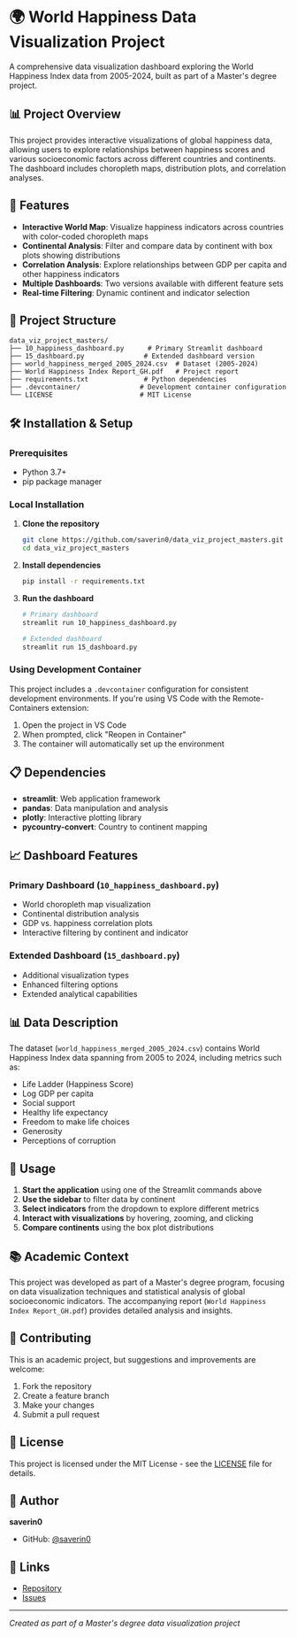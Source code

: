 # 🌍 World Happiness Data Visualization Project

A comprehensive data visualization dashboard exploring the World Happiness Index data from 2005-2024, built as part of a Master's degree project.

## 📊 Project Overview

This project provides interactive visualizations of global happiness data, allowing users to explore relationships between happiness scores and various socioeconomic factors across different countries and continents. The dashboard includes choropleth maps, distribution plots, and correlation analyses.

## 🚀 Features

- **Interactive World Map**: Visualize happiness indicators across countries with color-coded choropleth maps
- **Continental Analysis**: Filter and compare data by continent with box plots showing distributions
- **Correlation Analysis**: Explore relationships between GDP per capita and other happiness indicators
- **Multiple Dashboards**: Two versions available with different feature sets
- **Real-time Filtering**: Dynamic continent and indicator selection

## 📁 Project Structure

```
data_viz_project_masters/
├── 10_happiness_dashboard.py      # Primary Streamlit dashboard
├── 15_dashboard.py               # Extended dashboard version
├── world_happiness_merged_2005_2024.csv  # Dataset (2005-2024)
├── World Happiness Index Report_GH.pdf   # Project report
├── requirements.txt              # Python dependencies
├── .devcontainer/               # Development container configuration
└── LICENSE                      # MIT License
```

## 🛠 Installation & Setup

### Prerequisites
- Python 3.7+
- pip package manager

### Local Installation

1. **Clone the repository**
   ```bash
   git clone https://github.com/saverin0/data_viz_project_masters.git
   cd data_viz_project_masters
   ```

2. **Install dependencies**
   ```bash
   pip install -r requirements.txt
   ```

3. **Run the dashboard**
   ```bash
   # Primary dashboard
   streamlit run 10_happiness_dashboard.py
   
   # Extended dashboard
   streamlit run 15_dashboard.py
   ```

### Using Development Container

This project includes a `.devcontainer` configuration for consistent development environments. If you're using VS Code with the Remote-Containers extension:

1. Open the project in VS Code
2. When prompted, click "Reopen in Container"
3. The container will automatically set up the environment

## 📋 Dependencies

- **streamlit**: Web application framework
- **pandas**: Data manipulation and analysis
- **plotly**: Interactive plotting library
- **pycountry-convert**: Country to continent mapping

## 📈 Dashboard Features

### Primary Dashboard (`10_happiness_dashboard.py`)
- World choropleth map visualization
- Continental distribution analysis
- GDP vs. happiness correlation plots
- Interactive filtering by continent and indicator

### Extended Dashboard (`15_dashboard.py`)
- Additional visualization types
- Enhanced filtering options
- Extended analytical capabilities

## 📊 Data Description

The dataset (`world_happiness_merged_2005_2024.csv`) contains World Happiness Index data spanning from 2005 to 2024, including metrics such as:
- Life Ladder (Happiness Score)
- Log GDP per capita
- Social support
- Healthy life expectancy
- Freedom to make life choices
- Generosity
- Perceptions of corruption

## 📖 Usage

1. **Start the application** using one of the Streamlit commands above
2. **Use the sidebar** to filter data by continent
3. **Select indicators** from the dropdown to explore different metrics
4. **Interact with visualizations** by hovering, zooming, and clicking
5. **Compare continents** using the box plot distributions

## 📚 Academic Context

This project was developed as part of a Master's degree program, focusing on data visualization techniques and statistical analysis of global socioeconomic indicators. The accompanying report (`World Happiness Index Report_GH.pdf`) provides detailed analysis and insights.

## 🤝 Contributing

This is an academic project, but suggestions and improvements are welcome:

1. Fork the repository
2. Create a feature branch
3. Make your changes
4. Submit a pull request

## 📄 License

This project is licensed under the MIT License - see the [LICENSE](LICENSE) file for details.

## 👤 Author

**saverin0**
- GitHub: [@saverin0](https://github.com/saverin0)

## 🔗 Links

- [Repository](https://github.com/saverin0/data_viz_project_masters)
- [Issues](https://github.com/saverin0/data_viz_project_masters/issues)

---

*Created as part of a Master's degree data visualization project*
